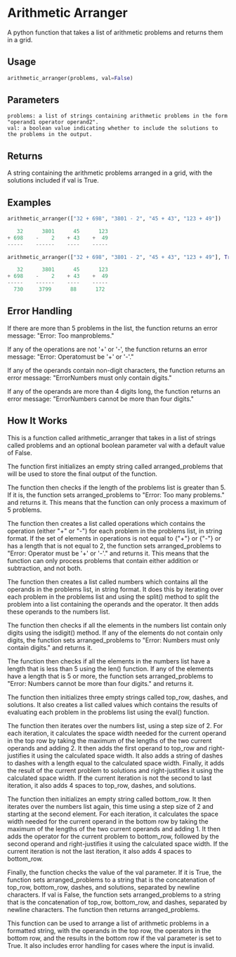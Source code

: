 # Arithmetic Arranger

A python function that takes a list of arithmetic problems and returns them in a grid.

## Usage

```python
arithmetic_arranger(problems, val=False)
```

## Parameters

    problems: a list of strings containing arithmetic problems in the form "operand1 operator operand2".
    val: a boolean value indicating whether to include the solutions to the problems in the output.

## Returns

A string containing the arithmetic problems arranged in a grid, with the solutions included if val is True.

## Examples

```python
arithmetic_arranger(["32 + 698", "3801 - 2", "45 + 43", "123 + 49"])

   32      3801      45      123
+ 698    -    2    + 43    +  49
-----    ------    ----    -----

arithmetic_arranger(["32 + 698", "3801 - 2", "45 + 43", "123 + 49"], True)

   32      3801      45      123
+ 698    -    2    + 43    +  49
-----    ------    ----    -----
  730     3799      88      172
```
## Error Handling

If there are more than 5 problems in the list, the function returns an error message: "Error: Too manproblems."

If any of the operations are not '+' or '-', the function returns an error message: "Error: Operatomust be '+' or '-'."

If any of the operands contain non-digit characters, the function returns an error message: "ErrorNumbers must only contain digits."

If any of the operands are more than 4 digits long, the function returns an error message: "ErrorNumbers cannot be more than four digits."

## How It Works

This is a function called arithmetic_arranger that takes in a list of strings called problems and an optional boolean parameter val with a default value of False.

The function first initializes an empty string called arranged_problems that will be used to store the final output of the function.

The function then checks if the length of the problems list is greater than 5. If it is, the function sets arranged_problems to "Error: Too many problems." and returns it. This means that the function can only process a maximum of 5 problems.

The function then creates a list called operations which contains the operation (either "+" or "-") for each problem in the problems list, in string format. If the set of elements in operations is not equal to {"+"} or {"-"} or has a length that is not equal to 2, the function sets arranged_problems to "Error: Operator must be '+' or '-'." and returns it. This means that the function can only process problems that contain either addition or subtraction, and not both.

The function then creates a list called numbers which contains all the operands in the problems list, in string format. It does this by iterating over each problem in the problems list and using the split() method to split the problem into a list containing the operands and the operator. It then adds these operands to the numbers list.

The function then checks if all the elements in the numbers list contain only digits using the isdigit() method. If any of the elements do not contain only digits, the function sets arranged_problems to "Error: Numbers must only contain digits." and returns it.

The function then checks if all the elements in the numbers list have a length that is less than 5 using the len() function. If any of the elements have a length that is 5 or more, the function sets arranged_problems to "Error: Numbers cannot be more than four digits." and returns it.

The function then initializes three empty strings called top_row, dashes, and solutions. It also creates a list called values which contains the results of evaluating each problem in the problems list using the eval() function.

The function then iterates over the numbers list, using a step size of 2. For each iteration, it calculates the space width needed for the current operand in the top row by taking the maximum of the lengths of the two current operands and adding 2. It then adds the first operand to top_row and right-justifies it using the calculated space width. It also adds a string of dashes to dashes with a length equal to the calculated space width. Finally, it adds the result of the current problem to solutions and right-justifies it using the calculated space width. If the current iteration is not the second to last iteration, it also adds 4 spaces to top_row, dashes, and solutions.

The function then initializes an empty string called bottom_row. It then iterates over the numbers list again, this time using a step size of 2 and starting at the second element. For each iteration, it calculates the space width needed for the current operand in the bottom row by taking the maximum of the lengths of the two current operands and adding 1. It then adds the operator for the current problem to bottom_row, followed by the second operand and right-justifies it using the calculated space width. If the current iteration is not the last iteration, it also adds 4 spaces to bottom_row.

Finally, the function checks the value of the val parameter. If it is True, the function sets arranged_problems to a string that is the concatenation of top_row, bottom_row, dashes, and solutions, separated by newline characters. If val is False, the function sets arranged_problems to a string that is the concatenation of top_row, bottom_row, and dashes, separated by newline characters. The function then returns arranged_problems.

This function can be used to arrange a list of arithmetic problems in a formatted string, with the operands in the top row, the operators in the bottom row, and the results in the bottom row if the val parameter is set to True. It also includes error handling for cases where the input is invalid.
